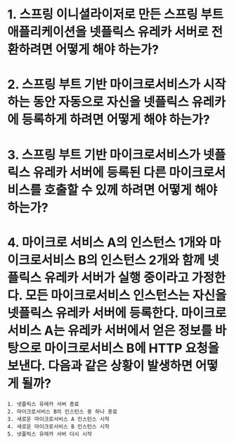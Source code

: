 # 1. 스프링 이니셜라이저로 만든 스프링 부트 애플리케이션을 넷플릭스 유레카 서버로 전환하려면 어떻게 해야 하는가?

# 2. 스프링 부트 기반 마이크로서비스가 시작하는 동안 자동으로 자신을 넷플릭스 유레카에 등록하게 하려면 어떻게 해야 하는가?
# 3. 스프링 부트 기반 마이크로서비스가 넷플릭스 유레카 서버에 등록된 다른 마이크로서비스를 호출할 수 있께 하려면 어떻게 해야 하는가?
# 4. 마이크로 서비스 A의 인스턴스 1개와 마이크로서비스 B의 인스턴스 2개와 함께 넷플릭스 유레카 서버가 실행 중이라고 가정한다. 모든 마이크로서비스 인스턴스는 자신을 넷플릭스 유레카 서버에 등록한다. 마이크로서비스 A는 유레카 서버에서 얻은 정보를 바탕으로 마이크로서비스 B에 HTTP 요청을 보낸다. 다음과 같은 상황이 발생하면 어떻게 될까?
```
1. 넷플릭스 유레카 서버 종료
2. 마이크로서비스 B의 인스턴스 중 하나 종료
3. 새로운 마이크로서비스 A 인스턴스 시작
4. 새로운 마이크로서비스 B 인스턴스 시작
5. 넷플릭스 유레카 서버 다시 시작
```